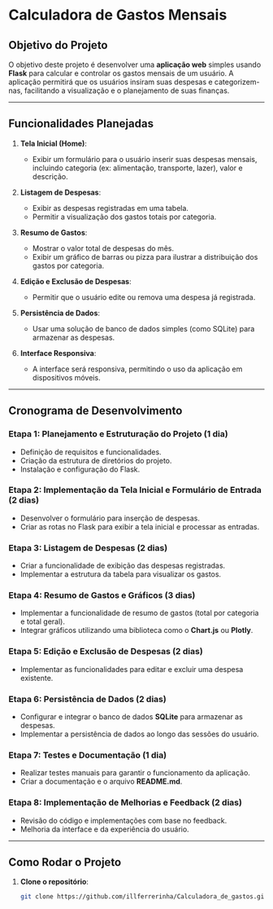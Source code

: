 # Calculadora de Gastos Mensais

## Objetivo do Projeto

O objetivo deste projeto é desenvolver uma **aplicação web** simples usando **Flask** para calcular e controlar os gastos mensais de um usuário. A aplicação permitirá que os usuários insiram suas despesas e categorizem-nas, facilitando a visualização e o planejamento de suas finanças.

---

## Funcionalidades Planejadas

1. **Tela Inicial (Home)**:
   - Exibir um formulário para o usuário inserir suas despesas mensais, incluindo categoria (ex: alimentação, transporte, lazer), valor e descrição.
   
2. **Listagem de Despesas**:
   - Exibir as despesas registradas em uma tabela.
   - Permitir a visualização dos gastos totais por categoria.

3. **Resumo de Gastos**:
   - Mostrar o valor total de despesas do mês.
   - Exibir um gráfico de barras ou pizza para ilustrar a distribuição dos gastos por categoria.

4. **Edição e Exclusão de Despesas**:
   - Permitir que o usuário edite ou remova uma despesa já registrada.

5. **Persistência de Dados**:
   - Usar uma solução de banco de dados simples (como SQLite) para armazenar as despesas.

6. **Interface Responsiva**:
   - A interface será responsiva, permitindo o uso da aplicação em dispositivos móveis.

---

## Cronograma de Desenvolvimento

### Etapa 1: Planejamento e Estruturação do Projeto (1 dia)
- Definição de requisitos e funcionalidades.
- Criação da estrutura de diretórios do projeto.
- Instalação e configuração do Flask.

### Etapa 2: Implementação da Tela Inicial e Formulário de Entrada (2 dias)
- Desenvolver o formulário para inserção de despesas.
- Criar as rotas no Flask para exibir a tela inicial e processar as entradas.

### Etapa 3: Listagem de Despesas (2 dias)
- Criar a funcionalidade de exibição das despesas registradas.
- Implementar a estrutura da tabela para visualizar os gastos.

### Etapa 4: Resumo de Gastos e Gráficos (3 dias)
- Implementar a funcionalidade de resumo de gastos (total por categoria e total geral).
- Integrar gráficos utilizando uma biblioteca como o **Chart.js** ou **Plotly**.

### Etapa 5: Edição e Exclusão de Despesas (2 dias)
- Implementar as funcionalidades para editar e excluir uma despesa existente.
  
### Etapa 6: Persistência de Dados (2 dias)
- Configurar e integrar o banco de dados **SQLite** para armazenar as despesas.
- Implementar a persistência de dados ao longo das sessões do usuário.

### Etapa 7: Testes e Documentação (1 dia)
- Realizar testes manuais para garantir o funcionamento da aplicação.
- Criar a documentação e o arquivo **README.md**.

### Etapa 8: Implementação de Melhorias e Feedback (2 dias)
- Revisão do código e implementações com base no feedback.
- Melhoria da interface e da experiência do usuário.

---

## Como Rodar o Projeto

1. **Clone o repositório**:
   ```bash
   git clone https://github.com/illferrerinha/Calculadora_de_gastos.git
